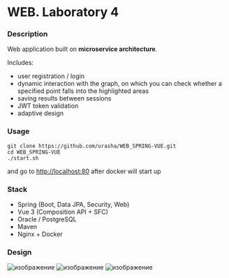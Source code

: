 # WEB. Laboratory 4

### Description
Web application built on **microservice architecture**.  

Includes: 
- user registration / login 
- dynamic interaction with the graph, on which you can check whether a specified point falls into the highlighted areas
- saving results between sessions
- JWT token validation
- adaptive design

### Usage
```
git clone https://github.com/urasha/WEB_SPRING-VUE.git
cd WEB_SPRING-VUE
./start.sh
```
and go to [http://localhost:80](http://localhost:80) after docker will start up

### Stack
- Spring (Boot, Data JPA, Security, Web)
- Vue 3 (Composition API + SFC)
- Oracle / PostgreSQL
- Maven
- Nginx + Docker

### Design
![изображение](https://github.com/user-attachments/assets/309e9b32-891e-4157-bf23-b139f465093e)
![изображение](https://github.com/user-attachments/assets/88408513-ea29-4a44-ba13-e5c20edaf74f)
![изображение](https://github.com/user-attachments/assets/22c4a6ac-b57f-4893-99db-36f562ee37ee)
